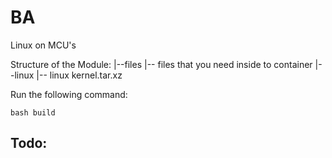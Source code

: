 # BA
Linux on MCU's

Structure of the Module:
|--files
   |-- files that you need inside to container
|--linux
   |-- linux kernel.tar.xz

Run the following command:

<code>bash build</code>

## Todo:
